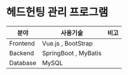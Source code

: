 # 헤드헌팅 관리 프로그램


|   분야        | 사용기술         | 비고 |
|--------------|-----------------|-----|
|  Frontend    | Vue.js , BootStrap |         
|  Backend     | SpringBoot , MyBatis |
|  Database  | MySQL    |
